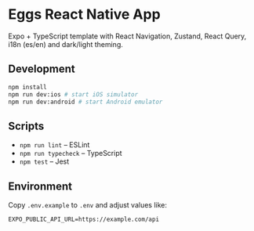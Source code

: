 # Eggs React Native App

Expo + TypeScript template with React Navigation, Zustand, React Query, i18n (es/en) and dark/light theming.

## Development

```bash
npm install
npm run dev:ios # start iOS simulator
npm run dev:android # start Android emulator
```

## Scripts

- `npm run lint` – ESLint
- `npm run typecheck` – TypeScript
- `npm test` – Jest

## Environment

Copy `.env.example` to `.env` and adjust values like:

```
EXPO_PUBLIC_API_URL=https://example.com/api
```
